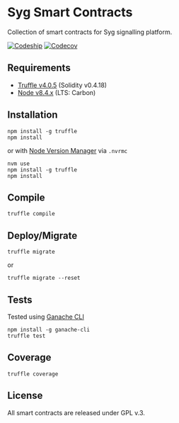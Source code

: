 Syg Smart Contracts
======================

Collection of smart contracts for Syg signalling platform.

[![Codeship](https://img.shields.io/codeship/b1ae13e0-e322-0135-57dc-5e586c006d0a/master.svg?style=flat-square)](https://app.codeship.com/projects/268383)
[![Codecov](https://img.shields.io/codecov/c/github/sygplatform/syg-contracts/master.svg?style=flat-square)](https://codecov.io/gh/sygplatform/syg-contracts)

## Requirements

- [Truffle v4.0.5](https://github.com/trufflesuite/truffle) (Solidity v0.4.18)
- [Node v8.4.x](https://nodejs.org/en/blog/release/v8.9.4/) (LTS: Carbon)

## Installation

```
npm install -g truffle
npm install
```

or with [Node Version Manager](https://github.com/creationix/nvm) via `.nvrmc`

```
nvm use
npm install -g truffle
npm install
```

## Compile
```
truffle compile
```

## Deploy/Migrate

```
truffle migrate
```
or
```
truffle migrate --reset
```

## Tests

Tested using [Ganache CLI](https://github.com/trufflesuite/ganache-cli)

```
npm install -g ganache-cli
truffle test
```

## Coverage

```
truffle coverage
```

## License

All smart contracts are released under GPL v.3.
